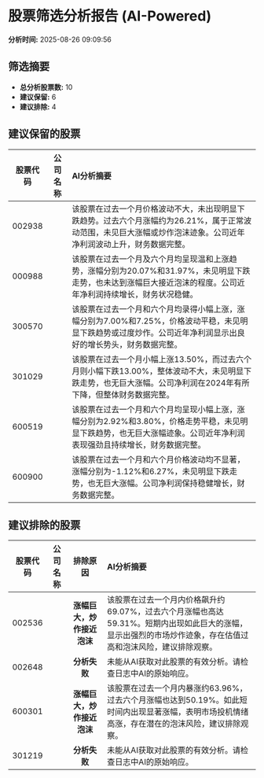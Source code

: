 # 股票筛选分析报告 (AI-Powered)

**分析时间:** 2025-08-26 09:09:56

## 筛选摘要

- **总分析股票数:** 10
- **建议保留:** 6
- **建议排除:** 4

## 建议保留的股票

| 股票代码 | 公司名称 | AI分析摘要 |
|:---:|:---:|:---|
| 002938 |  | 该股票在过去一个月价格波动不大，未出现明显下跌趋势。过去六个月涨幅约为26.21%，属于正常波动范围，未见巨大涨幅或炒作泡沫迹象。公司近年净利润波动上升，财务数据完整。 |
| 000988 |  | 该股票在过去一个月及六个月均呈现温和上涨趋势，涨幅分别为20.07%和31.97%，未见明显下跌走势，也未达到涨幅巨大接近泡沫的程度。公司近年净利润持续增长，财务状况稳健。 |
| 300570 |  | 该股票在过去一个月和六个月均录得小幅上涨，涨幅分别为7.00%和7.25%，价格波动平稳，未见明显下跌趋势或过度炒作。公司近年净利润显示出良好的增长势头，财务数据完整。 |
| 301029 |  | 该股票在过去一个月小幅上涨13.50%，而过去六个月则小幅下跌13.00%，整体波动不大，未见明显下跌走势，也无巨大涨幅。公司净利润在2024年有所下降，但整体财务数据完整。 |
| 600519 |  | 该股票在过去一个月和六个月均呈现小幅上涨，涨幅分别为2.92%和3.80%，价格走势平稳，未见明显下跌趋势，也无巨大涨幅迹象。公司近年净利润表现强劲且持续增长，财务数据完整。 |
| 600900 |  | 该股票在过去一个月和六个月价格波动均不显著，涨幅分别为-1.12%和6.27%，未见明显下跌走势，也无巨大涨幅。公司净利润保持稳健增长，财务数据完整。 |

## 建议排除的股票

| 股票代码 | 公司名称 | 排除原因 | AI分析摘要 |
|:---:|:---:|:---:|:---|
| 002536 |  | **涨幅巨大，炒作接近泡沫** | 该股票在过去一个月内价格飙升约69.07%，过去六个月涨幅也高达59.31%。短期内出现如此巨大的涨幅，显示出强烈的市场炒作迹象，存在估值过高和泡沫风险，建议排除观察。 |
| 002648 |  | **分析失败** | 未能从AI获取对此股票的有效分析。请检查日志中AI的原始响应。 |
| 600301 |  | **涨幅巨大，炒作接近泡沫** | 该股票在过去一个月内暴涨约63.96%，过去六个月涨幅也达到50.19%。如此短时间内出现显著涨幅，表明市场投机情绪高涨，存在潜在的泡沫风险，建议排除观察。 |
| 301219 |  | **分析失败** | 未能从AI获取对此股票的有效分析。请检查日志中AI的原始响应。 |

